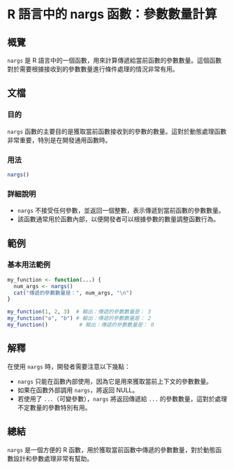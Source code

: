 <!--
Meta Description: # R 語言中的 nargs 函數：參數數量計算 ## 概覽 `nargs` 是 R 語言中的一個函數，用來計算傳遞給當前函數的參數數量。這個函數對於需要根據接收到的參數數量進行條件處理的情況非常有用。 ## 文檔 ### 目的 `nargs` 函數的主要目的是獲取當前函數接收到的參數的數量。這對於...
Meta Keywords: nargs, my_function, 傳遞的參數數量是, num_args, 語言中的
-->

# R 語言中的 nargs 函數：參數數量計算

## 概覽
`nargs` 是 R 語言中的一個函數，用來計算傳遞給當前函數的參數數量。這個函數對於需要根據接收到的參數數量進行條件處理的情況非常有用。

## 文檔
### 目的
`nargs` 函數的主要目的是獲取當前函數接收到的參數的數量。這對於動態處理函數非常重要，特別是在開發通用函數時。

### 用法
```R
nargs()
```

### 詳細說明
- `nargs` 不接受任何參數，並返回一個整數，表示傳遞到當前函數的參數數量。
- 該函數通常用於函數內部，以便開發者可以根據參數的數量調整函數行為。

## 範例
### 基本用法範例
```R
my_function <- function(...) {
  num_args <- nargs()
  cat("傳遞的參數數量是：", num_args, "\n")
}

my_function(1, 2, 3)  # 輸出：傳遞的參數數量是： 3
my_function("a", "b") # 輸出：傳遞的參數數量是： 2
my_function()          # 輸出：傳遞的參數數量是： 0
```

## 解釋
在使用 `nargs` 時，開發者需要注意以下幾點：
- `nargs` 只能在函數內部使用，因為它是用來獲取當前上下文的參數數量。
- 如果在函數外部調用 `nargs`，將返回 NULL。
- 若使用了 `...`（可變參數），`nargs` 將返回傳遞給 `...` 的參數數量，這對於處理不定數量的參數特別有用。

## 總結
`nargs` 是一個方便的 R 函數，用於獲取當前函數中傳遞的參數數量，對於動態函數設計和參數處理非常有幫助。